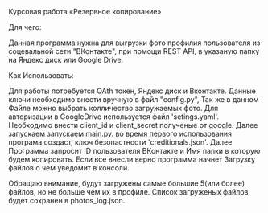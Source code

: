 Курсовая работа «Резервное копирование»

Для чего:

Данная программа нужна для выгрузки фото профилия пользователя из соцевальной сети "ВКонтакте", при помощи REST API, в указаную папку на Яндекс диск или Google Drive.

Как Использовать:

Для работы потребуется OAth токен, Яндекс диск и Вконтакте. Данные ключи необходимо внести вручную в файл "config.py", Так же в данном Файле можно выбрать колличество загружаемых фото.
Для авторизации в GoogleDrive используется файл 'setings.yaml'. Необходимо внести   client_id и
  client_secret полученые от google. Далее запускаем запускаем main.py. во время первого использования програма создаст, ключ безопастности 'creditionals.json'. Далее Программа запросит ID пользователя ВКонтакте и Имя папки в которую будем копировать.
Если все внесли верно программа начнет Загрузку файлов о чем уведомит в консоли.

Обращаю внимание, будут загружены самые большие 5(или более) файлов, но не больше чем их в профиле.
Список загруженых файлов будет сохранен в photos_log.json.
